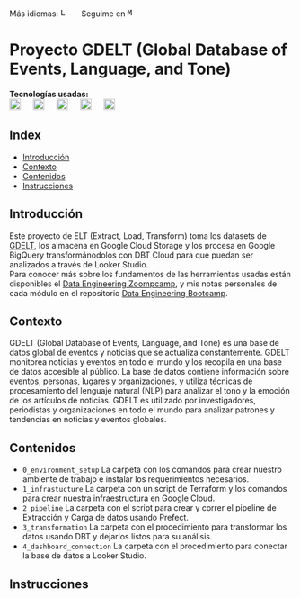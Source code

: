 Más idiomas: <kbd>[<img title="Leer en inglés" alt="Leer en inglés" src="https://cdn.staticaly.com/gh/hjnilsson/country-flags/master/svg/gb.svg" height="15">](translations/README.en.md)</kbd>  &emsp;
Seguime en <kbd>[<img title="Mi perfil en LinkedIn" alt="Mi perfil en LinkedIn" src="https://img.shields.io/badge/LinkedIn-0077B5?style=for-the-badge&logo=linkedin&logoColor=white" height="15">](https://www.linkedin.com/in/martinezjesusfl/)</kbd>

# Proyecto GDELT (Global Database of Events, Language, and Tone)
**Tecnologías usadas:**  
<img title="Python" alt="Python" src="https://img.shields.io/badge/Python-FFD43B?style=for-the-badge&logo=python&logoColor=blue" height="20"> &emsp;
<img title="Terraform" alt="Terraform" src="https://img.shields.io/badge/Terraform-7B42BC?style=for-the-badge&logo=terraform&logoColor=white" height="20"> &emsp;
<img title="DBT" alt="DBT" src="https://img.shields.io/badge/dbt-FF694B?style=for-the-badge&logo=dbt&logoColor=white
" height="20"> &emsp;
<img title="Prefect" alt="Prefect" src="https://img.shields.io/badge/Prefect-5772b0?style=for-the-badge&logo=?logoColor=white" height="20"> &emsp; 
<img title="Google Cloud" alt="Google Cloud" src="https://img.shields.io/badge/Google_Cloud-4285F4?style=for-the-badge&logo=google-cloud&logoColor=white
" height="20"> &emsp;

## Index
- [Introducción](#introducción)
- [Contexto](#contexto)
- [Contenidos](#contenidos)
- [Instrucciones](#instrucciones)

## Introducción
Este proyecto de ELT (Extract, Load, Transform) toma los datasets de [GDELT](https://www.gdeltproject.org/), los almacena en Google Cloud Storage y los procesa en Google BigQuery transformánodolos con DBT Cloud para que puedan ser analizados a través de Looker Studio.  
Para conocer más sobre los fundamentos de las herramientas usadas están disponibles el [Data Engineering Zoompcamp](https://youtube.com/playlist?list=PL3MmuxUbc_hJed7dXYoJw8DoCuVHhGEQb), y mis notas personales de cada módulo en el repositorio [Data Engineering Bootcamp](https://github.com/Jebushdd/Data-Engineering-Bootcamp).

## Contexto
GDELT (Global Database of Events, Language, and Tone) es una base de datos global de eventos y noticias que se actualiza constantemente. GDELT monitorea noticias y eventos en todo el mundo y los recopila en una base de datos accesible al público. La base de datos contiene información sobre eventos, personas, lugares y organizaciones, y utiliza técnicas de procesamiento del lenguaje natural (NLP) para analizar el tono y la emoción de los artículos de noticias. GDELT es utilizado por investigadores, periodistas y organizaciones en todo el mundo para analizar patrones y tendencias en noticias y eventos globales.

## Contenidos
- ```0_environment_setup``` La carpeta con los comandos para crear nuestro ambiente de trabajo e instalar los requerimientos necesarios.
- ```1_infrastucture``` La carpeta con un script de Terraform y los comandos para crear nuestra infraestructura en Google Cloud.
- ```2_pipeline``` La carpeta con el script para crear y correr el pipeline de Extracción y Carga de datos usando Prefect.
- ```3_transformation``` La carpeta con el procedimiento para transformar los datos usando DBT y dejarlos listos para su análisis.
- ```4_dashboard_connection``` La carpeta con el procedimiento para conectar la base de datos a Looker Studio.

## Instrucciones